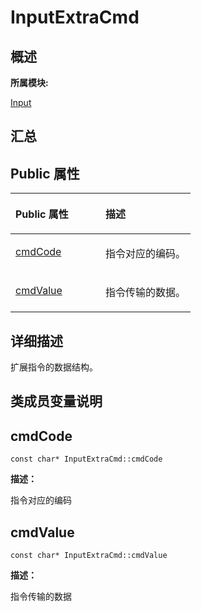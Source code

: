 # InputExtraCmd<a name="ZH-CN_TOPIC_0000001290721084"></a>

## **概述**<a name="section983155381083932"></a>

**所属模块:**

[Input](_input.md)

## **汇总**<a name="section1917819855083932"></a>

## Public 属性<a name="pub-attribs"></a>

<a name="table1030686445083932"></a>
<table><thead align="left"><tr id="row179089440083932"><th class="cellrowborder" valign="top" width="50%" id="mcps1.1.3.1.1"><p id="p1107833754083932"><a name="p1107833754083932"></a><a name="p1107833754083932"></a>Public 属性</p>
</th>
<th class="cellrowborder" valign="top" width="50%" id="mcps1.1.3.1.2"><p id="p1937279491083932"><a name="p1937279491083932"></a><a name="p1937279491083932"></a>描述</p>
</th>
</tr>
</thead>
<tbody><tr id="row200984021083932"><td class="cellrowborder" valign="top" width="50%" headers="mcps1.1.3.1.1 "><p id="p857556473083932"><a name="p857556473083932"></a><a name="p857556473083932"></a><a href="_input_extra_cmd.md#a5dd991078485ebcf347fe066deb13e38">cmdCode</a></p>
</td>
<td class="cellrowborder" valign="top" width="50%" headers="mcps1.1.3.1.2 "><p id="entry1265023864083932p0"><a name="entry1265023864083932p0"></a><a name="entry1265023864083932p0"></a>指令对应的编码。</p>
</td>
</tr>
<tr id="row311237984083932"><td class="cellrowborder" valign="top" width="50%" headers="mcps1.1.3.1.1 "><p id="p39339502083932"><a name="p39339502083932"></a><a name="p39339502083932"></a><a href="_input_extra_cmd.md#aa299bd5b97f705071e42f5e5179a346d">cmdValue</a></p>
</td>
<td class="cellrowborder" valign="top" width="50%" headers="mcps1.1.3.1.2 "><p id="entry666945225083932p0"><a name="entry666945225083932p0"></a><a name="entry666945225083932p0"></a>指令传输的数据。</p>
</td>
</tr>
</tbody>
</table>

## **详细描述**<a name="section78211011083932"></a>

扩展指令的数据结构。

## **类成员变量说明**<a name="section525845410083932"></a>

## cmdCode<a name="a5dd991078485ebcf347fe066deb13e38"></a>

```
const char* InputExtraCmd::cmdCode
```

**描述：**

指令对应的编码

## cmdValue<a name="aa299bd5b97f705071e42f5e5179a346d"></a>

```
const char* InputExtraCmd::cmdValue
```

**描述：**

指令传输的数据

